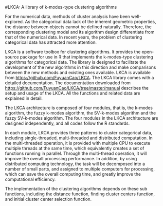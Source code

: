 #LKCA: A library of k-modes-type clustering algorithms

For the numerical data, methods of cluster analysis have been well-explored. As the categorical data lack of the inherent
geometric properties, the distance between objects cannot be defined naturally.
Therefore, the corresponding clustering model and its algorithm design
differentiate from that of the numerical data. In recent years, the problem of
clustering categorical data has attracted more attention. 

LKCA is a software toolbox for clustering
algorithms. It provides the open-source package for use in R that implements
the k-modes-type clustering algorithms for categorical data. The library is
designed to facilitate the development of the new algorithms in this direction
and make comparisons between the new methods and existing ones available. LKCA is
available from https://github.com/FuyuanCao/LKCA. The
LKCA library comes with a detailed documentation. The documentation downloaded
from https://github.com/FuyuanCao/LKCA/tree/master/manual
describes the setup and usage of the LKCA. All the functions and related data
are explained in detail.

The LKCA architecture is composed of four
modules, that is, the k-modes algorithm, the fuzzy k-modes algorithm, the
SV-k-modes algorithm and the fuzzy SV-k-modes algorithm. The four modules in
the LKCA architecture are designed independently, and all codes follow the R
standards.

In each module, LKCA provides three patterns
to cluster categorical data, including single-threaded, multi-threaded and
distributed computation. In the multi-threaded operation, it is provided with
multiple CPU to execute multiple threads at the same time, which equivalently
creates a set of functions running in parallel. Through the multi-thread
operation, it will improve the overall processing performance. In addition, by
using distributed computing technology, the task will be decomposed into a
number of small parts, and assigned to multiple computers for processing, which
can save the overall computing time, and greatly improve the computational
efficiency.

The implementation of the clustering algorithms depends on these sub functions, including the distance function,
finding cluster centers function, and initial cluster center selection function.


